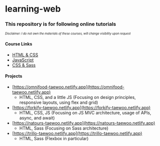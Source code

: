 # learning-web

### This repository is for following online tutorials

<sub><sup>_Disclaimer: I do not own the materials of these courses, will change visibility upon request_</sup></sub>

#### Course Links

- [HTML & CSS](https://www.udemy.com/course/design-and-develop-a-killer-website-with-html5-and-css3/)
- [JavaScript](https://www.udemy.com/course/the-complete-javascript-course/)
- [CSS & Sass](https://www.udemy.com/course/advanced-css-and-sass/)

#### Projects

- [https://omnifood-taewoo.netlify.app](https://omnifood-taewoo.netlify.app)
  - HTML, CSS, and a little JS (Focusing on design principles, responsive layouts, using flex and grid)
- [https://forkify-taewoo.netlify.app](https://forkify-taewoo.netlify.app)
  - HTML, CSS, JS (Focusing on JS MVC architecture, usage of APIs, async, and await)
- [https://natours-taewoo.netlify.app](https://natours-taewoo.netlify.app)
  - HTML, Sass (Focusing on Sass architecture)
- [https://trillo-taewoo.netlify.app](https://trillo-taewoo.netlify.app)
  - HTML, Sass (Flexbox in particular)
